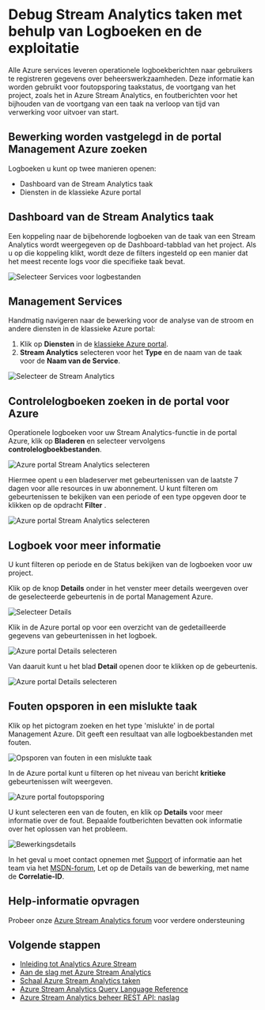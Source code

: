 <properties 
    pageTitle="Fouten opsporen met behulp van de bewerking en geregistreerd in het logboek in Analytics Stream | Microsoft Azure" 
    description="Hoe kan ik gebruik logboeken Stream Analytics" 
    keywords="service, Logboeken"
    services="stream-analytics" 
    documentationCenter="" 
    authors="jeffstokes72" 
    manager="jhubbard" 
    editor="cgronlun"/>

<tags 
    ms.service="stream-analytics" 
    ms.devlang="na" 
    ms.topic="article" 
    ms.tgt_pltfrm="na" 
    ms.workload="data-services" 
    ms.date="09/26/2016" 
    ms.author="jeffstok"/>

# <a name="debug-stream-analytics-jobs-using-service-and-operation-logs"></a>Debug Stream Analytics taken met behulp van Logboeken en de exploitatie

Alle Azure services leveren operationele logboekberichten naar gebruikers te registreren gegevens over beheerswerkzaamheden. Deze informatie kan worden gebruikt voor foutopsporing taakstatus, de voortgang van het project, zoals het in Azure Stream Analytics, en foutberichten voor het bijhouden van de voortgang van een taak na verloop van tijd van verwerking voor uitvoer van start.

## <a name="find-operation-logs-in-the-azure-management-portal"></a>Bewerking worden vastgelegd in de portal Management Azure zoeken

Logboeken u kunt op twee manieren openen:  

- Dashboard van de Stream Analytics taak  
- Diensten in de klassieke Azure portal  

## <a name="dashboard-of-the-stream-analytics-job"></a>Dashboard van de Stream Analytics taak

Een koppeling naar de bijbehorende logboeken van de taak van een Stream Analytics wordt weergegeven op de Dashboard-tabblad van het project. Als u op die koppeling klikt, wordt deze de filters ingesteld op een manier dat het meest recente logs voor die specifieke taak bevat.

  ![Selecteer Services voor logbestanden](./media/stream-analytics-operation-logs/01-stream-analytics-operation-logs.png)  

## <a name="management-services"></a>Management Services

Handmatig navigeren naar de bewerking voor de analyse van de stroom en andere diensten in de klassieke Azure portal:

1.  Klik op **Diensten** in de [klassieke Azure portal](https://manage.windowsazure.com).
2.  **Stream Analytics** selecteren voor het **Type** en de naam van de taak voor de **Naam van de Service**.  

  ![Selecteer de Stream Analytics](./media/stream-analytics-operation-logs/02-stream-analytics-operation-logs.png)  

## <a name="find-audit-logs-in-the-azure-portal"></a>Controlelogboeken zoeken in de portal voor Azure ##

Operationele logboeken voor uw Stream Analytics-functie in de portal Azure, klik op **Bladeren** en selecteer vervolgens **controlelogboekbestanden**.

  ![Azure portal Stream Analytics selecteren](./media/stream-analytics-operation-logs/06-stream-analytics-operation-logs.png)  

Hiermee opent u een bladeserver met gebeurtenissen van de laatste 7 dagen voor alle resources in uw abonnement.  U kunt filteren om gebeurtenissen te bekijken van een periode of een type opgeven door te klikken op de opdracht **Filter** .

  ![Azure portal Stream Analytics selecteren](./media/stream-analytics-operation-logs/07-stream-analytics-operation-logs.png)  

## <a name="get-log-details"></a>Logboek voor meer informatie

U kunt filteren op periode en de Status bekijken van de logboeken voor uw project.

Klik op de knop **Details** onder in het venster meer details weergeven over de geselecteerde gebeurtenis in de portal Management Azure. 

  ![Selecteer Details](./media/stream-analytics-operation-logs/03-stream-analytics-operation-logs.png)  

Klik in de Azure portal op voor een overzicht van de gedetailleerde gegevens van gebeurtenissen in het logboek.

  ![Azure portal Details selecteren](./media/stream-analytics-operation-logs/08-stream-analytics-operation-logs.png)  

Van daaruit kunt u het blad **Detail** openen door te klikken op de gebeurtenis.

  ![Azure portal Details selecteren](./media/stream-analytics-operation-logs/09-stream-analytics-operation-logs.png)  

## <a name="debug-a-failed-job"></a>Fouten opsporen in een mislukte taak

Klik op het pictogram zoeken en het type 'mislukte' in de portal Management Azure. Dit geeft een resultaat van alle logboekbestanden met fouten. 

  ![Opsporen van fouten in een mislukte taak](./media/stream-analytics-operation-logs/04-stream-analytics-operation-logs.png)  

In de Azure portal kunt u filteren op het niveau van bericht **kritieke** gebeurtenissen wilt weergeven.

  ![Azure portal foutopsporing](./media/stream-analytics-operation-logs/10-stream-analytics-operation-logs.png)  

U kunt selecteren een van de fouten, en klik op **Details** voor meer informatie over de fout.  Bepaalde foutberichten bevatten ook informatie over het oplossen van het probleem. 

  ![Bewerkingsdetails](./media/stream-analytics-operation-logs/05-stream-analytics-operation-logs.png)  

In het geval u moet contact opnemen met [Support](https://azure.microsoft.com/support/options/) of informatie aan het team via het [MSDN-forum](https://social.msdn.microsoft.com/Forums/en-US/home?forum=AzureStreamAnalytics), Let op de Details van de bewerking, met name de **Correlatie-ID**. 

## <a name="get-help"></a>Help-informatie opvragen
Probeer onze [Azure Stream Analytics forum](https://social.msdn.microsoft.com/Forums/en-US/home?forum=AzureStreamAnalytics) voor verdere ondersteuning

## <a name="next-steps"></a>Volgende stappen

- [Inleiding tot Analytics Azure Stream](stream-analytics-introduction.md)
- [Aan de slag met Azure Stream Analytics](stream-analytics-get-started.md)
- [Schaal Azure Stream Analytics taken](stream-analytics-scale-jobs.md)
- [Azure Stream Analytics Query Language Reference](https://msdn.microsoft.com/library/azure/dn834998.aspx)
- [Azure Stream Analytics beheer REST API: naslag](https://msdn.microsoft.com/library/azure/dn835031.aspx)
